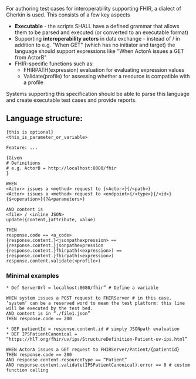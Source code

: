 For authoring test cases for interoperability supporting FHIR, a dialect of Gherkin is used. This consists of a few key aspects
* **Executable** - the scripts SHALL have a defined grammar that allows them to be parsed and executed (or converted to an executable format)
* Supporting **interoperability actors** in data exchange - instead of / in addition to e.g. "When GET" (which has no initiator and target) the language should support expressions like "When ActorA issues a GET from ActorB"
* FHIR-specific functions such as:
  * FHIRPATH(expression) evaluation for evaluating expression values
  * Validate(profile) for assessing whether a resource is compatible with a profile

Systems supporting this specification should be able to parse this language and create executable test cases and provide reports.


## Language structure:

`{this is optional}`  
`<this_is_parameter_or_variable>`  

```plaintext
Feature: ...

{Given
# Definitions 
# e.g. ActorB = http://localhost:8080/fhir 
}

WHEN
<Actor> issues a <method> request to {<Actor>}{/<path>}
<Actor> issues a <method> request to <endpoint>{/<type>}{/<id>}{$<operation>}{?&<parameters>}

AND content is
<file> / <inline JSON>
update({content,}attribute, value)

THEN
response.code == <a_code>
{response.content.}<jsonpathexpression> == {response.content.}jsonpathexpression
{response.content.}fhirpath(<expression>) == {response.content.}fhirpath(<expression>)
response.content.validate(<profile>)

```

### Minimal examples

```plaintext
* Def ServerUrl = localhost:8080/fhir” # Define a variable

WHEN system issues a POST request to FHIRServer # in this case, ‘system’ can be a reserved word to mean the test platform: this line will be executed by the test bed.
AND content is in “./file1.json”
THEN response.code == 200

* DEF patientId = response.content.id # simply JSONpath evaluation
* DEF IPSPatientCanonical =  “https://hl7.org/fhir/uv/ips/StructureDefinition-Patient-uv-ips.html”

WHEN ActorA issues a GET request to FHIRServer/Patient/{patientId}
THEN response.code == 200
AND response.content.resourceType == “Patient” 
AND response.content.validate(IPSPatientCanonical).error == 0 # custom function calling
```
